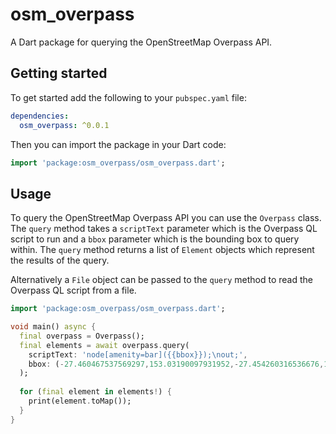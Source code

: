 # osm_overpass

A Dart package for querying the OpenStreetMap Overpass API.

## Getting started

To get started add the following to your `pubspec.yaml` file:

```yaml
dependencies:
  osm_overpass: ^0.0.1
```

Then you can import the package in your Dart code:

```dart
import 'package:osm_overpass/osm_overpass.dart';
```

## Usage

To query the OpenStreetMap Overpass API you can use the `Overpass` class. The `query` method takes a `scriptText` parameter which is the Overpass QL script to run and a `bbox` parameter which is the bounding box to query within. The `query` method returns a list of `Element` objects which represent the results of the query.

Alternatively a `File` object can be passed to the `query` method to read the Overpass QL script from a file.

```dart
import 'package:osm_overpass/osm_overpass.dart';

void main() async {
  final overpass = Overpass();
  final elements = await overpass.query(
    scriptText: 'node[amenity=bar]({{bbox}});\nout;', 
    bbox: (-27.460467537569297,153.03190097931952,-27.454260316536676,153.03804860238165)
  );
  
  for (final element in elements!) {
    print(element.toMap());
  }
}
```
